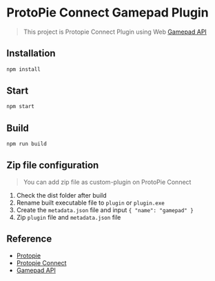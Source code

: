 # ProtoPie Connect Gamepad Plugin

> This project is Protopie Connect Plugin using Web [Gamepad API](https://developer.mozilla.org/en-US/docs/Web/API/Gamepad_API/Using_the_Gamepad_API)

## Installation

```bash
npm install
```

## Start

```bash
npm start
```

## Build

```bash
npm run build
```

## Zip file configuration

> You can add zip file as custom-plugin on ProtoPie Connect

1. Check the dist folder after build
2. Rename built executable file to `plugin` or `plugin.exe`
3. Create the `metadata.json` file and input `{ "name": "gamepad" }`
4. Zip `plugin` file and `metadata.json` file

## Reference

- [Protopie](https://www.protopie.io/)
- [Protopie Connect](https://www.protopie.io/learn/docs/connect/getting-started)
- [Gamepad API](https://developer.mozilla.org/en-US/docs/Web/API/Gamepad_API/Using_the_Gamepad_API)
